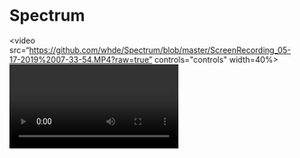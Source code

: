 # Spectrum
<video src=“https://github.com/whde/Spectrum/blob/master/ScreenRecording_05-17-2019%2007-33-54.MP4?raw=true” controls="controls" width=40%><video>
